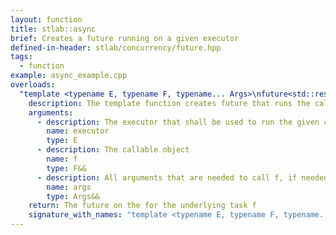 ```yaml
---
layout: function
title: stlab::async
brief: Creates a future running on a given executor
defined-in-header: stlab/concurrency/future.hpp
tags:
  - function
example: async_example.cpp
overloads:
  "template <typename E, typename F, typename... Args>\nfuture<std::result_of_t<F(Args...)>> async(E, F&&, Args&&... )":
    description: The template function creates future that runs the callable object f on the specified executor.
    arguments:
      - description: The executor that shall be used to run the given callable f.
        name: executor
        type: E
      - description: The callable object
        name: f
        type: F&&
      - description: All arguments that are needed to call f, if needed.
        name: args
        type: Args&&
    return: The future on the for the underlying task f
    signature_with_names: "template <typename E, typename F, typename... Args>\nfuture<std::result_of_t<F(Args...)>> async(E executor, F&& f, Args&&... args)"
---
```

